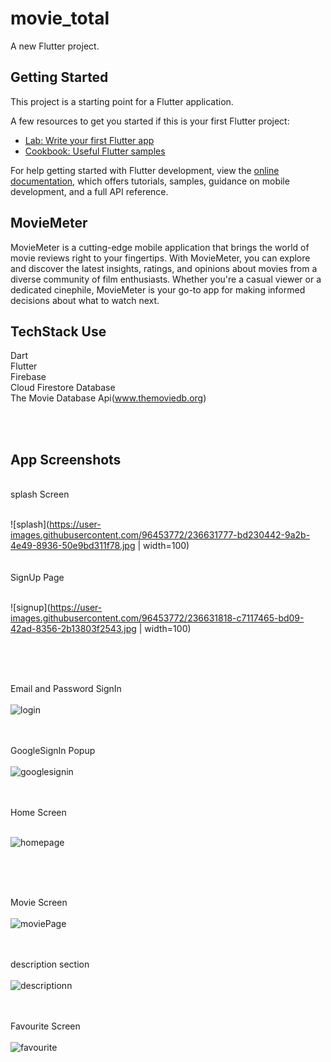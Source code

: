 # movie_total

A new Flutter project.

## Getting Started

This project is a starting point for a Flutter application.

A few resources to get you started if this is your first Flutter project:

- [Lab: Write your first Flutter app](https://docs.flutter.dev/get-started/codelab)
- [Cookbook: Useful Flutter samples](https://docs.flutter.dev/cookbook)

For help getting started with Flutter development, view the
[online documentation](https://docs.flutter.dev/), which offers tutorials,
samples, guidance on mobile development, and a full API reference.

## MovieMeter
MovieMeter is a cutting-edge mobile application that brings the world of movie reviews right to your fingertips. With MovieMeter, you can explore and discover the latest insights, ratings, and opinions about movies from a diverse community of film enthusiasts. Whether you're a casual viewer or a dedicated cinephile, MovieMeter is your go-to app for making informed decisions about what to watch next.

## TechStack Use
Dart <br />
Flutter <br />
Firebase <br />
Cloud Firestore Database <br />
The Movie Database Api(www.themoviedb.org) <br />

<br />
<br />

## App Screenshots
<br />
splash Screen<br /><br />

![splash](https://user-images.githubusercontent.com/96453772/236631777-bd230442-9a2b-4e49-8936-50e9bd311f78.jpg | width=100)
<br /><br /><br />
SignUp Page<br /><br />

![signup](https://user-images.githubusercontent.com/96453772/236631818-c7117465-bd09-42ad-8356-2b13803f2543.jpg | width=100)

<br /><br /><br />

Email and Password SignIn<br /><br />
![login](https://user-images.githubusercontent.com/96453772/236631851-4e574ba0-5257-46db-a649-0faf2b2282dd.jpg)
<br /><br /><br />

GoogleSignIn Popup<br /><br />
![googlesignin](https://user-images.githubusercontent.com/96453772/236631877-72b66dbc-2ce7-426c-96d4-1c1e317ce9c5.jpg)
<br /><br /><br />

Home Screen <br /><br />

![homepage](https://user-images.githubusercontent.com/96453772/236632177-52a35ebf-c198-40f0-b09a-1a61881911a9.jpg)

<br /><br /><br />

Movie Screen 
<br /><br />
![moviePage](https://user-images.githubusercontent.com/96453772/236631972-5bc0ccc7-b043-409a-b273-a944e10fc842.jpg)
<br /><br /><br />

description section <br /><br />
![descriptionn](https://user-images.githubusercontent.com/96453772/236632025-25fb1454-9af9-4d2a-8d03-191b9fcf1228.jpg)
<br /><br /><br />

Favourite Screen <br /><br />
![favourite](https://user-images.githubusercontent.com/96453772/236632052-7bd73713-3cb0-423b-8502-00800d27c345.jpg)
<br /><br /><br />
